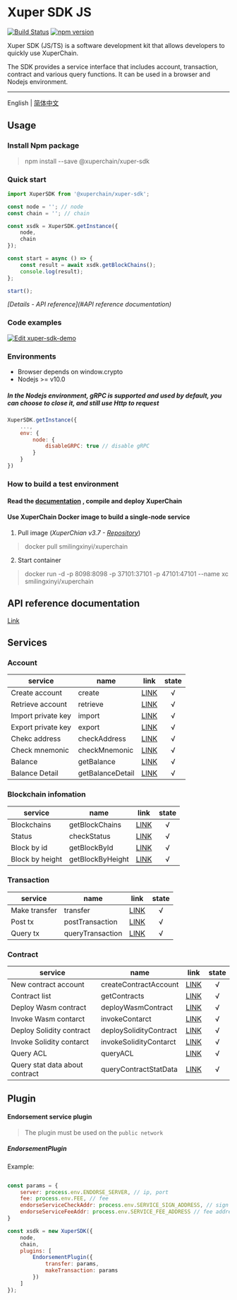 # Xuper SDK JS

[![Build Status](https://travis-ci.org/xuperchain/xuper-sdk-js.svg?branch=master)](https://travis-ci.org/xuperchain/xuper-sdk-js)
[![npm version](https://badge.fury.io/js/%40xuperchain%2Fxuper-sdk.svg)](https://badge.fury.io/js/%40xuperchain%2Fxuper-sdk)

Xuper SDK (JS/TS) is a software development kit that allows developers to quickly use XuperChain.

The SDK provides a service interface that includes account, transaction, contract and various query functions. It can be used in a browser and Nodejs environment.

---

English | [简体中文](./README_zh-CN.md)

## Usage

### Install Npm package

> npm install --save @xuperchain/xuper-sdk

### Quick start

```javascript
import XuperSDK from '@xuperchain/xuper-sdk';

const node = ''; // node
const chain = ''; // chain

const xsdk = XuperSDK.getInstance({
    node,
    chain
});

const start = async () => {
    const result = await xsdk.getBlockChains();
    console.log(result);
};

start();
```

*[Details - API reference](#API reference documentation)*


### Code examples

[![Edit xuper-sdk-demo](https://codesandbox.io/static/img/play-codesandbox.svg)](https://codesandbox.io/s/xuper-sdk-demo-q5m93?fontsize=14&hidenavigation=1&theme=dark)

### Environments

- Browser depends on window.crypto
- Nodejs >= v10.0

##### In the Nodejs environment, **gRPC** is supported and used by default, you can choose to close it, and still use Http to request
```javascript
XuperSDK.getInstance({
    ...,
    env: {
        node: {
            disableGRPC: true // disable gRPC
        }
    }
})
```

### How to build a test environment

#### Read the [documentation](https://github.com/xuperchain/xuperchain) , compile and deploy XuperChain

#### Use XuperChain Docker image to build a single-node service

1. Pull image (*XuperChian v3.7 - [Repository](https://github.com/SmilingXinyi/xuperchain)*)
> docker pull smilingxinyi/xuperchain

2. Start container
> docker run -d -p 8098:8098  -p 37101:37101 -p 47101:47101 --name xc smilingxinyi/xuperchain

## API reference documentation

[Link](https://xuperchain.github.io/xuper-sdk-js/classes/xupersdk.html)

## Services

### Account

service|name|link|state
---|---|---|:---:
Create account|create|[LINK](https://xuperchain.github.io/xuper-sdk-js/classes/xupersdk.html#create)|√
Retrieve account|retrieve|[LINK](https://xuperchain.github.io/xuper-sdk-js/classes/xupersdk.html#retrieve)|√
Import private key|import|[LINK](https://xuperchain.github.io/xuper-sdk-js/classes/xupersdk.html#import)|√
Export private key|export|[LINK](https://xuperchain.github.io/xuper-sdk-js/classes/xupersdk.html#export)|√
Chekc address|checkAddress|[LINK](https://xuperchain.github.io/xuper-sdk-js/classes/xupersdk.html#checkaddress)|√
Check mnemonic|checkMnemonic|[LINK](https://xuperchain.github.io/xuper-sdk-js/classes/xupersdk.html#checkmnemonic)|√
Balance|getBalance|[LINK](https://xuperchain.github.io/xuper-sdk-js/classes/xupersdk.html#getbalance)|√
Balance Detail|getBalanceDetail|[LINK](https://xuperchain.github.io/xuper-sdk-js/classes/xupersdk.html#getbalanceDetail)|√

### Blockchain infomation

service|name|link|state
---|---|---|:---:
Blockchains|getBlockChains|[LINK](https://xuperchain.github.io/xuper-sdk-js/classes/xupersdk.html#getBlockChains)|√
Status|checkStatus|[LINK](https://xuperchain.github.io/xuper-sdk-js/classes/xupersdk.html#checkStatus)|√
Block by id|getBlockById|[LINK](https://xuperchain.github.io/xuper-sdk-js/classes/xupersdk.html#getBlockById)|√
Block by height|getBlockByHeight|[LINK](https://xuperchain.github.io/xuper-sdk-js/classes/xupersdk.html#getBlockByHeight)|√

### Transaction

service|name|link|state
---|---|---|:---:
Make transfer|transfer|[LINK](https://xuperchain.github.io/xuper-sdk-js/classes/xupersdk.html#transfer)|√
Post tx|postTransaction|[LINK](https://xuperchain.github.io/xuper-sdk-js/classes/xupersdk.html#postTransaction)|√
Query tx|queryTransaction|[LINK](https://xuperchain.github.io/xuper-sdk-js/classes/xupersdk.html#queryTransaction)|√

### Contract

service|name|link|state
---|---|---|:---:
New contract account|createContractAccount|[LINK](https://xuperchain.github.io/xuper-sdk-js/classes/xupersdk.html#createContractAccount)|√
Contract list|getContracts|[LINK](https://xuperchain.github.io/xuper-sdk-js/classes/xupersdk.html#getContracts)|√
Deploy Wasm contract|deployWasmContract|[LINK](https://xuperchain.github.io/xuper-sdk-js/classes/xupersdk.html#deployWasmContract)|√
Invoke Wasm contarct|invokeContarct|[LINK](https://xuperchain.github.io/xuper-sdk-js/classes/xupersdk.html#invokeContarct)|√
Deploy Solidity contract|deploySolidityContract|[LINK](https://xuperchain.github.io/xuper-sdk-js/classes/xupersdk.html#deploySolidityContract)|√
Invoke Solidity contarct|invokeSolidityContarct|[LINK](https://xuperchain.github.io/xuper-sdk-js/classes/xupersdk.html#invokeSolidityContarct)|√
Query ACL|queryACL|[LINK](https://xuperchain.github.io/xuper-sdk-js/classes/xupersdk.html#queryACL)|√
Query stat data about contract|queryContractStatData|[LINK](https://xuperchain.github.io/xuper-sdk-js/classes/xupersdk.html#queryContractStatData)|√

## Plugin

#### Endorsement service plugin

> The plugin must be used on the `public network`

##### EndorsementPlugin

Example:

```javascript

const params = {
    server: process.env.ENDORSE_SERVER, // ip, port
    fee: process.env.FEE, // fee
    endorseServiceCheckAddr: process.env.SERVICE_SIGN_ADDRESS, // sign address
    endorseServiceFeeAddr: process.env.SERVICE_FEE_ADDRESS // fee address
}

const xsdk = new XuperSDK({
    node,
    chain,
    plugins: [
        EndorsementPlugin({
            transfer: params,
            makeTransaction: params
        })
    ]
});

```
